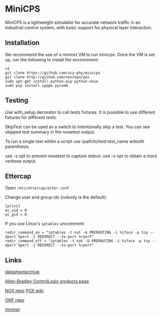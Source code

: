 # MiniCPS #
MiniCPS is a lightweight simulatior for accurate network traffic in an industrial control system, with basic support for physical layer interaction.

## Installation ##

We recommend the use of a mininet VM to run minicps. Once the VM is set up, run the following to install the environment:

    cd
    git clone https://github.com/scy-phy/minicps
    git clone http://github.com/noxrepo/pox
    sudo apt-get install python-pip python-nose
    sudo pip install cpppo pycomm

## Testing ##

Use with_setup decorator to call tests fixtures. It is possible to use different fixtures for different tests.

SkipTest can be used as a switch to intentionally skip a test. You
can see skipped test summary in the nosetest output.

To run a single test whitin a script use /path/to/test:test_name witouth parenthesis.

use -s opt to prevent nosetest to capture stdout.
use -v opt to obtain a more verbose output.

## Ettercap ##

Open `/etc/ettercap/etter.conf`

Change user and group ids (nobody is the default):

    [privs]
    ec_uid = 0
    ec_gid = 0

If you use Linux's `iptables` uncomment:

    redir_command_on = "iptables -t nat -A PREROUTING -i %iface -p tcp --dport %port -j REDIRECT --to-port %rport"
    redir_command_off = "iptables -t nat -D PREROUTING -i %iface -p tcp --dport %port -j REDIRECT --to-port %rport"

## Links ##

[datasheetarchive](http://www.datasheetarchive.com/)

[Allen-Bradley ControlLogix products page](http://ab.rockwellautomation.com/programmable-controllers/controllogix#overview)

[NOX repo](https://github.com/noxrepo/pox)
[POX wiki](https://openflow.stanford.edu/display/ONL/POX+Wiki)

[ONF repo](http://opennetworkingfoundation.github.io/libfluid/index.html)

[mininet](http://mininet.org/)

